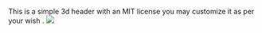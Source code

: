 This is a simple 3d header with an MIT license you may customize it as per your wish .
![](img/one.jpeg)


